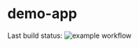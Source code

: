 # demo-app
Last build status: ![example workflow](https://github.com/filler36/demo-app/actions/workflows/test_cicd.yml/badge.svg)
